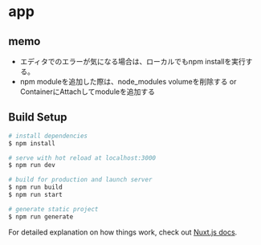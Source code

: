 # app

## memo

- エディタでのエラーが気になる場合は、ローカルでもnpm installを実行する。
- npm moduleを追加した際は、node_modules volumeを削除する or ContainerにAttachしてmoduleを追加する

## Build Setup

```bash
# install dependencies
$ npm install

# serve with hot reload at localhost:3000
$ npm run dev

# build for production and launch server
$ npm run build
$ npm run start

# generate static project
$ npm run generate
```

For detailed explanation on how things work, check out [Nuxt.js docs](https://nuxtjs.org).
